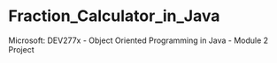 # Fraction_Calculator_in_Java

Microsoft: DEV277x - Object Oriented Programming in Java - Module 2 Project
